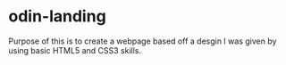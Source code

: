 # odin-landing
Purpose of this is to create a webpage based off a desgin I was given by using basic HTML5 and CSS3 skills. 

